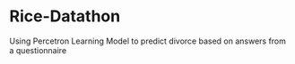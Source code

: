 # Rice-Datathon
Using Percetron Learning Model to predict divorce based on answers from a questionnaire
